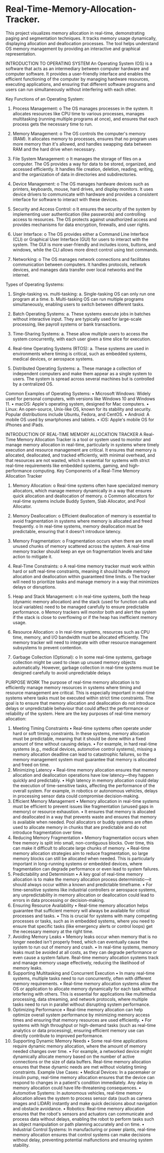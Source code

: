 # Real-Time-Memory-Allocation-Tracker.
This project visualizes memory allocation in real-time, demonstrating paging and segmentation techniques. It tracks memory usage dynamically, displaying allocation and deallocation processes. The tool helps understand OS memory management by providing an interactive and graphical representation.

INTRODUCTION TO OPERATING SYSTEM
An Operating System (OS) is a software that acts as an intermediary between computer hardware and computer software. It provides a user-friendly interface and enables the efficient functioning of the computer by managing hardware resources, executing applications, and ensuring that different software programs and users can run simultaneously without interfering with each other.

Key Functions of an Operating System:
1.	Process Management:
o	The OS manages processes in the system. It allocates resources like CPU time to various processes, manages multitasking (running multiple programs at once), and ensures that each process gets the necessary time to run.

2.	Memory Management:
o	The OS controls the computer's memory (RAM). It allocates memory to processes, ensures that no program uses more memory than it's allowed, and handles swapping data between RAM and the hard drive when necessary.

3.	File System Management:
o	It manages the storage of files on a computer. The OS provides a way for data to be stored, organized, and accessed efficiently. It handles file creation, deletion, reading, writing, and the organization of data in directories and subdirectories.

4.	Device Management:
o	The OS manages hardware devices such as printers, keyboards, mouse, hard drives, and display monitors. It uses device drivers to communicate with hardware and provides a consistent interface for software to interact with these devices.

5.	Security and Access Control:
o	It ensures the security of the system by implementing user authentication (like passwords) and controlling access to resources. The OS protects against unauthorized access and provides mechanisms for data encryption, firewalls, and user rights.

6.	User Interface:
o	The OS provides either a Command Line Interface (CLI) or Graphical User Interface (GUI) for users to interact with the system. The GUI is more user-friendly and includes icons, buttons, and windows, while the CLI allows more direct control using text commands.

7.	Networking:
o	The OS manages network connections and facilitates communication between computers. It handles protocols, network devices, and manages data transfer over local networks and the internet.

Types of Operating Systems:
1.	Single-tasking vs. multi-tasking:
a.	Single-tasking OS can only run one program at a time.
b.	Multi-tasking OS can run multiple programs simultaneously, enabling users to switch between different tasks.

2.	Batch Operating Systems:
a.	These systems execute jobs in batches without interactive input. They are typically used for large-scale processing, like payroll systems or bank transactions.

3.	Time-Sharing Systems:
a.	These allow multiple users to access the system concurrently, with each user given a time slice for execution.

4.	Real-time Operating Systems (RTOS):
a.	These systems are used in environments where timing is critical, such as embedded systems, medical devices, or aerospace systems.

5.	Distributed Operating Systems:
a.	These manage a collection of independent computers and make them appear as a single system to users. The system is spread across several machines but is controlled by a centralized OS.


Common Examples of Operating Systems:
•	Microsoft Windows: Widely used for personal computers, with versions like Windows 10 and Windows 11.
•	macOS: Apple's operating system, designed for Mac computers.
•	Linux: An open-source, Unix-like OS, known for its stability and security. Popular distributions include Ubuntu, Fedora, and CentOS.
•	Android: A mobile OS used by smartphones and tablets.
•	iOS: Apple's mobile OS for iPhones and iPads.





INTRODUCTION OF REAL-TIME MEMORY ALLOCATION TRACKER
A Real-Time Memory Allocation Tracker is a tool or system used to monitor and manage memory allocation in real-time, particularly in systems where timely execution and resource management are critical. It ensures that memory is allocated, deallocated, and tracked efficiently, with minimal overhead, and that resources are not wasted, which is essential for systems with strict real-time requirements like embedded systems, gaming, and high-performance computing.
Key Components of a Real-Time Memory Allocation Tracker
1.	Memory Allocation:
o	Real-time systems often have specialized memory allocators, which manage memory dynamically in a way that ensures quick allocation and deallocation of memory.
o	Common allocators for real-time systems include Buddy System, Slab Allocator, and Pool Allocator.

2.	Memory Deallocation:
o	Efficient deallocation of memory is essential to avoid fragmentation in systems where memory is allocated and freed frequently.
o	In real-time systems, memory deallocation must be predictable, ensuring that it doesn’t introduce latency.

3.	Memory Fragmentation:
o	Fragmentation occurs when there are small unused chunks of memory scattered across the system. A real-time memory tracker should keep an eye on fragmentation levels and take action to mitigate it.

4.	Real-Time Constraints:
o	A real-time memory tracker must work within hard or soft real-time constraints, meaning it should handle memory allocation and deallocation within guaranteed time limits.
o	The tracker will need to prioritize tasks and manage memory in a way that minimizes delays or disruptions.

5.	Heap and Stack Management:
o	In real-time systems, both the heap (dynamic memory allocation) and the stack (used for function calls and local variables) need to be managed carefully to ensure predictable performance.
o	Memory trackers will monitor both and alert the system if the stack is close to overflowing or if the heap has inefficient memory usage.

6.	Resource Allocation:
o	In real-time systems, resources such as CPU time, memory, and I/O bandwidth must be allocated efficiently. The memory tracker will need to integrate with other resource management subsystems to prevent contention.

7.	Garbage Collection (Optional):
o	In some real-time systems, garbage collection might be used to clean up unused memory objects automatically. However, garbage collection in real-time systems must be designed carefully to avoid unpredictable delays

PURPOSE WORK
The purpose of real-time memory allocation is to efficiently manage memory resources in systems where timing and resource management are critical. This is especially important in real-time systems where tasks must be executed within strict time constraints. The goal is to ensure that memory allocation and deallocation do not introduce delays or unpredictable behaviour that could affect the performance or reliability of the system.
Here are the key purposes of real-time memory allocation:
1. Meeting Timing Constraints
•	Real-time systems often operate under hard or soft timing constraints. In these systems, memory allocation must be predictable, meaning that it should be done within a fixed amount of time without causing delays.
•	For example, in hard real-time systems (e.g., medical devices, automotive control systems), missing a memory allocation deadline can lead to catastrophic failures, so the memory management system must guarantee that memory is allocated and freed on time.
2. Minimizing Latency
•	Real-time memory allocation ensures that memory allocation and deallocation operations have low latency—they happen quickly and predictably.
•	High latency in memory allocation could delay the execution of time-sensitive tasks, affecting the performance of the overall system. For example, in robotics or autonomous vehicles, delays in processing sensor data could compromise decision-making.
3. Efficient Memory Management
•	Memory allocation in real-time systems must be efficient to prevent issues like fragmentation (unused gaps in memory) or resource exhaustion.
•	It ensures that memory is allocated and deallocated in a way that prevents waste and ensures that memory is available when needed. Pool allocators or buddy systems are often used to allocate memory in chunks that are predictable and do not introduce fragmentation over time.
4. Reducing Memory Fragmentation
•	Memory fragmentation occurs when free memory is split into small, non-contiguous blocks. Over time, this can make it difficult to allocate large chunks of memory.
•	Real-time memory allocation strategies aim to reduce fragmentation, so large memory blocks can still be allocated when needed. This is particularly important in long-running systems or embedded devices, where fragmentation can degrade performance or even lead to system failures.
5. Predictability and Determinism
•	A key goal of real-time memory allocation is to make the memory allocation process deterministic—it should always occur within a known and predictable timeframe.
•	For time-sensitive systems like industrial controllers or aerospace systems, any unpredictability in memory allocation or deallocation could lead to errors in data processing or decision-making.
6. Ensuring Resource Availability
•	Real-time memory allocation helps guarantee that sufficient memory will always be available for critical processes and tasks.
•	This is crucial for systems with many competing processes or tasks, such as in embedded systems, where you need to ensure that specific tasks (like emergency alerts or control loops) get the necessary memory at the right time.
7. Avoiding Memory Leaks
•	Memory leaks occur when memory that is no longer needed isn't properly freed, which can eventually cause the system to run out of memory and crash.
•	In real-time systems, memory leaks must be avoided at all costs, as they can degrade performance or even cause a system failure. Real-time memory allocation systems track and manage memory usage effectively, reducing the likelihood of memory leaks.
8. Supporting Multitasking and Concurrent Execution
•	In many real-time systems, multiple tasks need to run concurrently, often with different memory requirements.
•	Real-time memory allocation systems allow the OS or application to allocate memory dynamically for each task without interfering with others. This is essential for applications like multimedia processing, data streaming, and network protocols, where multiple tasks need to run in parallel without disrupting system performance.
9. Optimizing Performance
•	Real-time memory allocation can help optimize overall system performance by minimizing memory access times and ensuring that memory resources are used efficiently.
•	For systems with high throughput or high-demand tasks (such as real-time analytics or data processing), ensuring efficient memory use can directly contribute to improved performance.
10. Supporting Dynamic Memory Needs
•	Some real-time applications require dynamic memory allocation, where the amount of memory needed changes over time.
•	For example, a networked device might dynamically allocate memory based on the number of active connections or the size of data buffers. Real-time memory allocation ensures that these dynamic needs are met without violating timing constraints.
Example Use Cases:
•	Medical Devices: In a pacemaker or insulin pump, real-time memory allocation ensures that the device can respond to changes in a patient's condition immediately. Any delay in memory allocation could have life-threatening consequences.
•	Automotive Systems: In autonomous vehicles, real-time memory allocation allows the system to process sensor data (such as camera images and LIDAR) instantly and make quick decisions about navigation and obstacle avoidance.
•	Robotics: Real-time memory allocation ensures that the robot's sensors and actuators can communicate and process data without delays, enabling the robot to perform tasks such as object manipulation or path planning accurately and on time.
•	Industrial Control Systems: In manufacturing or power plants, real-time memory allocation ensures that control systems can make decisions without delay, preventing potential malfunctions and ensuring system stability.
